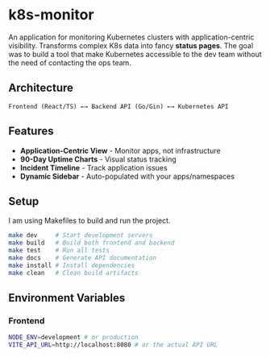 # k8s-monitor

An application for monitoring Kubernetes clusters with application-centric visibility. Transforms complex K8s data into fancy **status pages**. The goal was to build a tool that make Kubernetes accessible to the dev team without the need of contacting the ops team.

## Architecture

```
Frontend (React/TS) ←→ Backend API (Go/Gin) ←→ Kubernetes API
```

## Features
- **Application-Centric View** - Monitor apps, not infrastructure
- **90-Day Uptime Charts** - Visual status tracking
- **Incident Timeline** - Track application issues
- **Dynamic Sidebar** - Auto-populated with your apps/namespaces


## Setup

I am using Makefiles to build and run the project.

```bash
make dev     # Start development servers
make build   # Build both frontend and backend
make test    # Run all tests
make docs    # Generate API documentation
make install # Install dependencies
make clean   # Clean build artifacts
```

## Environment Variables

### Frontend

```bash
NODE_ENV=development # or production
VITE_API_URL=http://localhost:8080 # or the actual API URL
```